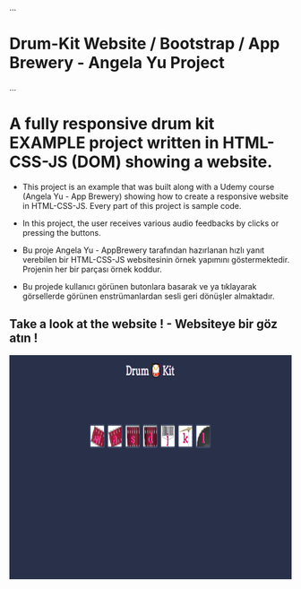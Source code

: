 ...

#  Drum-Kit Website / Bootstrap / App Brewery - Angela Yu Project

...

# A fully responsive drum kit EXAMPLE project written in HTML-CSS-JS (DOM) showing a website.

* This project is an example that was built along with a Udemy course (Angela Yu - App Brewery) showing how to create a responsive website in HTML-CSS-JS. Every part of this project is sample code.

* In this project, the user receives various audio feedbacks by clicks or pressing the buttons.

* Bu proje Angela Yu - AppBrewery tarafından hazırlanan hızlı yanıt verebilen bir HTML-CSS-JS websitesinin örnek yapımını göstermektedir. Projenin her bir parçası örnek koddur.

* Bu projede kullanıcı görünen butonlara basarak ve ya tıklayarak görsellerde görünen enstrümanlardan sesli geri dönüşler almaktadır.

## Take a look at the website ! - Websiteye bir göz atın !

<img src="drum-kit.png" alt="drum kit and buttons" height="400px" width="800px">

